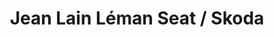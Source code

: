 ---
title: "Jean Lain Léman Seat / Skoda"
url: /ville-la-grand/jean-lain-leman-seat-skoda/
shop: voiture
---